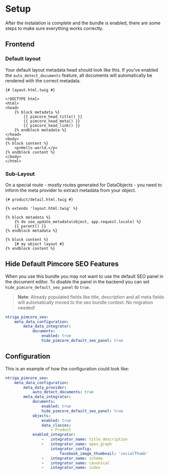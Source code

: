 # Setup

After the instalation is complete and the bundle is enabled, there are some steps to make sure everything works correctly.

## Frontend
### Default layout
Your default layout metadata head should look like this. If you've enabled the `auto_detect_documents` feature, all documents will automatically be rendered with the correct metadata.

```twig
{# layout.html.twig #}

<!DOCTYPE html>
<html>
<head>
    {% block metadata %}
        {{ pimcore_head_title() }}
        {{ pimcore_head_meta() }}
        {{ pimcore_head_link() }}
    {% endblock metadata %}
</head>
<body>
{% block content %}
    <p>Hello world.</p>
{% endblock content %}
</body>
</html>
```

### Sub-Layout
On a special route - mostly routes generated for DataObjects - you need to inform the meta provider to extract metadata from your object.

```twig
{# product/detail.html.twig #}

{% extends 'layout.html.twig' %}

{% block metadata %}
    {% do seo_update_metadata(object, app.request.locale) %}
    {{ parent() }}
{% endblock metadata %}

{% block content %}
    {# my object layout #}
{% endblock content %}
```

## Hide Default Pimcore SEO Features
When you use this bundle you may not want to use the default SEO panel in the document editor.
To disable the panel in the backend you can set `hide_pimcore_default_seo_panel` to `true`.

> **Note**: Already populated fields like title, description and all meta fields will automatically moved to the seo bundle context. No migration needed! 

```yaml
ntriga_pimcore_seo:
    meta_data_configuration:
        meta_data_integrator:
            documents:
                enabled: true
                hide_pimcore_default_seo_panel: true
```

## Configuration
This is an example of how the configuration could look like:

```yaml
ntriga_pimcore_seo:
    meta_data_configuration:
        meta_data_provider:
            auto_detect_documents: true
        meta_data_integrator:
            documents:
                enabled: true
                hide_pimcore_default_seo_panel: true
            objects:
                enabled: true
                data_classes:
                    - Product
            enabled_integrator:
                -   integrator_name: title_description
                -   integrator_name: open_graph
                    integrator_config:
                        facebook_image_thumbnail: 'socialThumb'
                -   integrator_name: schema
                -   integrator_name: canonical
                -   integrator_name: index
```

